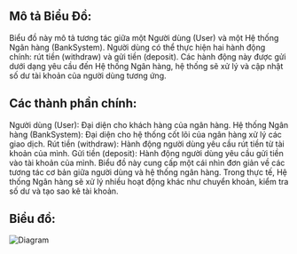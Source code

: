## Mô tả Biểu Đồ:
Biểu đồ này mô tả tương tác giữa một Người dùng (User) và một Hệ thống Ngân hàng (BankSystem). Người dùng có thể thực hiện hai hành động chính: rút tiền (withdraw) và gửi tiền (deposit). Các hành động này được gửi dưới dạng yêu cầu đến Hệ thống Ngân hàng, hệ thống sẽ xử lý và cập nhật số dư tài khoản của người dùng tương ứng.

## Các thành phần chính:
Người dùng (User): Đại diện cho khách hàng của ngân hàng.
Hệ thống Ngân hàng (BankSystem): Đại diện cho hệ thống cốt lõi của ngân hàng xử lý các giao dịch.
Rút tiền (withdraw): Hành động người dùng yêu cầu rút tiền từ tài khoản của mình.
Gửi tiền (deposit): Hành động người dùng yêu cầu gửi tiền vào tài khoản của mình.
Biểu đồ này cung cấp một cái nhìn đơn giản về các tương tác cơ bản giữa người dùng và hệ thống ngân hàng. Trong thực tế, Hệ thống Ngân hàng sẽ xử lý nhiều hoạt động khác như chuyển khoản, kiểm tra số dư và tạo sao kê tài khoản.

## Biểu đồ:
![Diagram](https://www.planttext.com/api/plantuml/svg/UhzxlqDnIM9HIMbk3bTEQbg9Gac-Gb5cUaQ9GafcKMfoIMP-7XTNOd99Vf52Q75g4PJfb9YN7LnPN9AQoyK5KfMObvwJ2XPLgEPI0AjKqDMrKz0epop9I2bABDT44Kr9BSWlpYm12I9KWAMG35P0g4ENgkLoICrB0JeP0000__y30000)